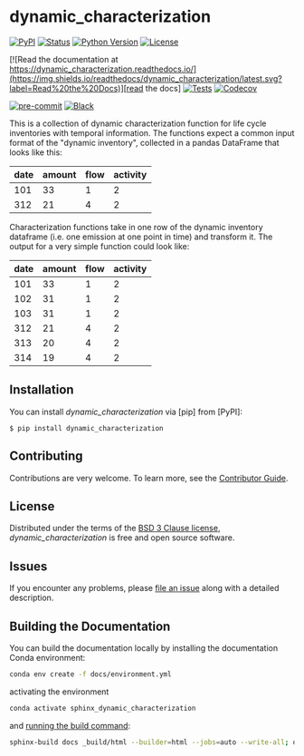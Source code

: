 # dynamic_characterization

[![PyPI](https://img.shields.io/pypi/v/dynamic_characterization.svg)][pypi status]
[![Status](https://img.shields.io/pypi/status/dynamic_characterization.svg)][pypi status]
[![Python Version](https://img.shields.io/pypi/pyversions/dynamic_characterization)][pypi status]
[![License](https://img.shields.io/pypi/l/dynamic_characterization)][license]

[![Read the documentation at https://dynamic_characterization.readthedocs.io/](https://img.shields.io/readthedocs/dynamic_characterization/latest.svg?label=Read%20the%20Docs)][read the docs]
[![Tests](https://github.com/TimoDiepers/dynamic_characterization/actions/workflows/python-test.yml/badge.svg)][tests]
[![Codecov](https://codecov.io/gh/TimoDiepers/dynamic_characterization/branch/main/graph/badge.svg)][codecov]

[![pre-commit](https://img.shields.io/badge/pre--commit-enabled-brightgreen?logo=pre-commit&logoColor=white)][pre-commit]
[![Black](https://img.shields.io/badge/code%20style-black-000000.svg)][black]

[pypi status]: https://pypi.org/project/dynamic_characterization/
[read the docs]: https://dynamic-characterization.readthedocs.io/
[tests]: https://github.com/TimoDiepers/dynamic_characterization/actions?workflow=Tests
[codecov]: https://app.codecov.io/gh/TimoDiepers/dynamic_characterization
[pre-commit]: https://github.com/pre-commit/pre-commit
[black]: https://github.com/psf/black

This is a collection of dynamic characterization function for life cycle inventories with temporal information. The functions expect  a common input format of the "dynamic inventory", collected in a pandas DataFrame that looks like this:

| date | amount | flow | activity |
|-------|-------|------|----------|
| 101   | 33    | 1    | 2        |
| 312   | 21    | 4    | 2        |

Characterization functions take in one row of the dynamic inventory dataframe (i.e. one emission at one point in time) and transform it. The output for a very simple function could look like:

| date | amount | flow | activity |
|------|--------|------|----------|
| 101  | 33     | 1    | 2        |
| 102  | 31     | 1    | 2        |
| 103  | 31     | 1    | 2        |
| 312  | 21     | 4    | 2        |
| 313  | 20     | 4    | 2        |
| 314  | 19     | 4    | 2        |

## Installation

You can install _dynamic_characterization_ via [pip] from [PyPI]:

```console
$ pip install dynamic_characterization
```

## Contributing

Contributions are very welcome.
To learn more, see the [Contributor Guide][Contributor Guide].

## License

Distributed under the terms of the [BSD 3 Clause license][License],
_dynamic_characterization_ is free and open source software.

## Issues

If you encounter any problems,
please [file an issue][Issue Tracker] along with a detailed description.


<!-- github-only -->

[command-line reference]: https://dynamic_characterization.readthedocs.io/en/latest/usage.html
[License]: https://github.com/TimoDiepers/dynamic_characterization/blob/main/LICENSE
[Contributor Guide]: https://github.com/TimoDiepers/dynamic_characterization/blob/main/CONTRIBUTING.md
[Issue Tracker]: https://github.com/TimoDiepers/dynamic_characterization/issues


## Building the Documentation

You can build the documentation locally by installing the documentation Conda environment:

```bash
conda env create -f docs/environment.yml
```

activating the environment

```bash
conda activate sphinx_dynamic_characterization
```

and [running the build command](https://www.sphinx-doc.org/en/master/man/sphinx-build.html#sphinx-build):

```bash
sphinx-build docs _build/html --builder=html --jobs=auto --write-all; open _build/html/index.html
```
